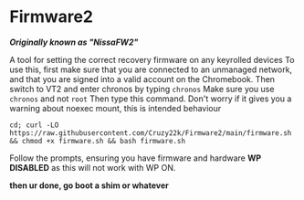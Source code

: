 # Firmware2 

***Originally known as "NissaFW2"***

A tool for setting the correct recovery firmware on any keyrolled devices
To use this, first make sure that you are connected to an unmanaged network, and that you are signed into a valid account on the Chromebook. 
Then switch to VT2 and enter chronos by typing `chronos` 
Make sure you use `chronos` and not `root`
Then type this command. 
Don't worry if it gives you a warning about noexec mount, this is intended behaviour 

`cd; curl -LO https://raw.githubusercontent.com/Cruzy22k/Firmware2/main/firmware.sh && chmod +x firmware.sh && bash firmware.sh`

Follow the prompts, ensuring you have firmware and hardware **WP** **DISABLED** as this will not work with WP ON.


**then ur done, go boot a shim or whatever**
